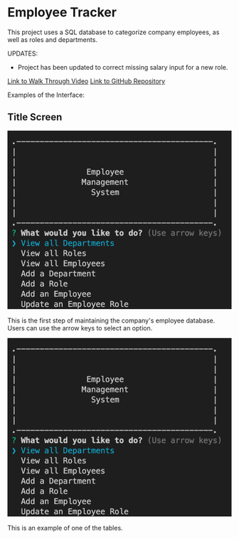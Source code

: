 # Employee Tracker 

This project uses a SQL database to categorize company employees, as well as roles and departments. 

UPDATES:
- Project has been updated to correct missing salary input for a new role.

[Link to Walk Through Video](https://watch.screencastify.com/v/ahcvPHkIdlN1V3bTIPaF)
[Link to GitHub Repository](https://watch.screencastify.com/v/ahcvPHkIdlN1V3bTIPaF)

Examples of the Interface:

## Title Screen

![Employee Tracker Title Screen](./assets/Title%20Screen.png)

This is the first step of maintaining the company's employee database. Users can use the arrow keys to select an option. 

![Employee Tracker Department List](./assets/Departments.png)

This is an example of one of the tables.